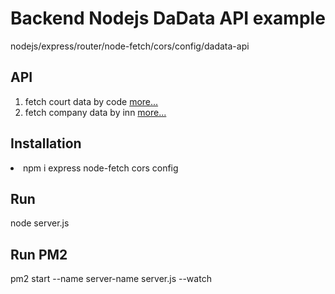 # Backend Nodejs DaData API example
nodejs/express/router/node-fetch/cors/config/dadata-api
## API
<ol>
<li>fetch court data by code <a target="_blank" href="https://dadata.ru/api/suggest/region_court/">more...</a></li>
<li>fetch company data by inn <a target="_blank" href="https://dadata.ru/api/find-party/">more...</a></li>
</ol>

## Installation
<li>npm i express node-fetch cors config</li>
</ul>

## Run
node server.js

## Run PM2
pm2 start --name server-name server.js --watch
